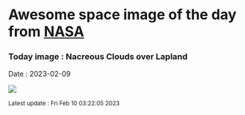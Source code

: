 
# Awesome space image of the day from [NASA](https://api.nasa.gov/)

### Today image : Nacreous Clouds over Lapland
Date : 2023-02-09

![](https://apod.nasa.gov/apod/image/2302/PearlCloudDennis7_1024.jpg)

<small>Latest update : Fri Feb 10 03:22:05 2023</small>
        